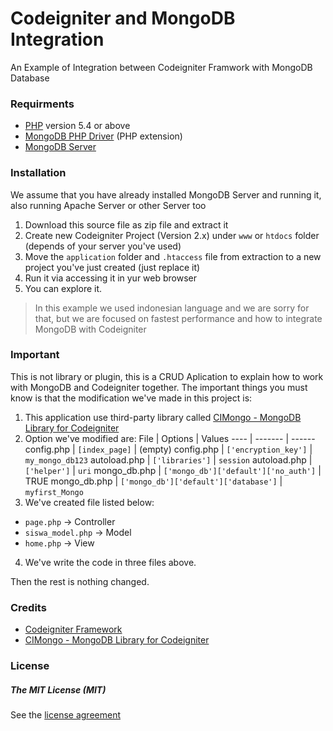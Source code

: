 # Codeigniter and MongoDB Integration
An Example of Integration between Codeigniter Framwork with MongoDB Database

### Requirments

- [PHP](http://php.net) version 5.4 or above
- [MongoDB PHP Driver](http://php.net/manual/en/set.mongodb.php) (PHP extension)
- [MongoDB Server](https://www.mongodb.org/downloads#production)

### Installation
We assume that you have already installed MongoDB Server and running it, also running Apache Server or other Server too

1. Download this source file as zip file and extract it
2. Create new Codeigniter Project (Version 2.x) under `www` or `htdocs` folder (depends of your server you've used)
2. Move the `application` folder and `.htaccess` file from extraction to a new project you've just created (just replace it)
3. Run it via accessing it in yur web browser
4. You can explore it.

> In this example we used indonesian language and we are sorry for that, but we are focused on fastest performance and how to integrate MongoDB with Codeigniter

### Important

This is not library or plugin, this is a CRUD Aplication to explain how to work with MongoDB and Codeigniter together.
The important things you must know is that the modification we've made in this project is:

1. This application use third-party library called [CIMongo - MongoDB Library for Codeigniter](https://github.com/intekhabrizvi/Codeigniter-mongo-library)
2. Option we've modified are:
  File | Options | Values
  ---- | ------- | ------
  config.php | `[index_page]` | (empty)
  config.php | `['encryption_key']` | `my_mongo_db123`
  autoload.php | `['libraries']` | `session`
  autoload.php | `['helper']` | `uri`
  mongo_db.php | `['mongo_db']['default']['no_auth']` | TRUE
  mongo_db.php | `['mongo_db']['default']['database']` | `myfirst_Mongo`
3. We've created file listed below:
  * `page.php` -> Controller
  * `siswa_model.php` -> Model
  * `home.php` -> View
4. We've write the code in three files above.

Then the rest is nothing changed.

### Credits
- [Codeigniter Framework](https://github.com/bcit-ci/CodeIgniter)
- [CIMongo - MongoDB Library for Codeigniter](https://github.com/intekhabrizvi/Codeigniter-mongo-library)

### License
##### The MIT License (MIT)
See the [license agreement](https://github.com/DykiSA/CI_MongoDB/blob/master/LICENSE)
